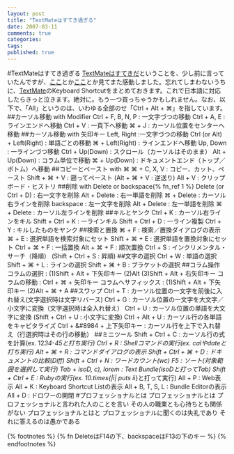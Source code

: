```yaml
---
layout: post
title: "TextMateはすてき過ぎる"
date: 2007-03-11
comments: true
categories:
tags:
published: true
---
```


#TextMateはすてき過ぎる
[TextMateはすてきだ](http://d.hatena.ne.jp/keyesberry/20060701)ということを、少し前に言っていたんですが、[ここ](http://macromates.com/screencast/math_and_column_selections.mov)とか[ここ](http://projects.serenity.de/textmate/tutorials/basics/)とか見てまた感動しました。忘れてしまわないうちに、[TextMate](http://macromates.com/)のKeyboard Shortcutをまとめておきます。これで日本語に対応したらきっと泣きます。絶対に。もう一つ買っちゃうかもしれません。なお、以下で、「All」というのは、いわゆる全部のせ「Ctrl + Alt + &#8984;」を指しています。
##カーソル移動 with Modifier
Ctrl + F, B, N, P : 一文字づつの移動
Ctrl + A, E :ラインエンドへ移動
Ctrl + V : 一頁下へ移動
&#8984; + J : カーソル位置をセンターへ移動
##カーソル移動 with 矢印キー
Left, Right :一文字づつの移動
Ctrl (or Alt) + Left(Right) : 単語ごとの移動
&#8984; + Left(Right) : ラインエンドへ移動
Up, Down : 一ラインづつ移動
Ctrl + Up(Down) : スクロール（カーソルはそのまま）
Alt + Up(Down) : コラム単位で移動
&#8984; + Up(Down) : ドキュメントエンド（トップ／ボトム）へ移動
##コピーとペースト with &#8984;
&#8984; + C, X, V : コピー、カット、ペースト
Shift + &#8984; + V : 遡ってペースト
 (Alt + &#8984; + V : 逆送り)
All + V : クリップボード・ヒストリ
##削除 with Delete or backspace{% fn_ref 1 %}
Delete (or Ctrl + D) : 右一文字を削除
Alt + Delete : 右一単語を削除
&#8984; + Delete : カーソル右ラインを削除
backspace : 左一文字を削除
Alt + Delete : 左一単語を削除
&#8984; + Delete : カーソル左ラインを削除
##キルとヤンク
Ctrl + K : カーソル右ラインをキル
Shift + Ctrl + K : 一ラインキル
Shift + Ctrl + D : 一ライン複製
Ctrl + Y : キルしたものをヤンク
##検索と置換
&#8984; + F : 検索／置換ダイアログの表示
&#8984; + E : 選択単語を検索対象にセット
Shift + &#8984; + E : 選択単語を置換対象にセット
Ctrl + &#8984; + F : 一括置換
Alt + &#8984; + F : 順次置換
Ctrl + S : インクリメンタル・サーチ（降順）
(Shift + Ctrl + S : 昇順)
##文字の選択
Ctrl + W : 単語の選択
Shift + &#8984; + L : ラインの選択
Shift + &#8984; + B : ブラケットの選択
##コラム操作
コラムの選択 :
   (1)Shift + Alt + 下矢印キー
   (2)Alt
   (3)Shift + Alt + 右矢印キー
コラムの移動 :
   Ctrl + &#8984; + 矢印キー
コラムへサフィックス :
   (1)Shift + Alt + 下矢印キー
   (2)Alt + &#8984; + A
##スワップ
Ctrl + T : カーソル位置の一文字を前後に入れ替え(文字選択時は文字リバース)
Ctrl + G : カーソル位置の一文字を大文字／小文字に変換（文字選択時は全入れ替え）
Ctrl + U : カーソル位置の単語を大文字に変換
(Shift + Ctrl + U : 小文字に変換)
Ctrl + Alt + U : カーソル行の各単語をキャピタライズ
Ctrl + &#8984 + 上下矢印キー : カーソル行を上下で入れ替え（行選択時はその行の移動）
##ミニツール
Shift + Ctrl + C : カーソル行の式を計算(ex. 12*34-45と打ち実行)
Ctrl + R : Shellコマンドの実行(ex. calやdateと打ち実行)
Alt + &#8984; + R : コマンドダイアログの表示
Shift + Ctrl + &#8984; + D : ドキュメントの比較(Diff)
Shift + Ctrl + N : ワードカウント(wc)
F5 : ソート(対象範囲を選択して実行)
Tab + isoD, c), lorem : Text Bundle(isoDと打ってTab)
Shift + Ctrl + E : Rubyの実行(ex. 10.times{|i| puts i*i}と打って実行)
All + P : Web表示
All + K : Keyboard Shortcut Listの表示
All + B, T, S, L : Bundle Editorの表示
All + D : ドロワーの開閉
#プロフェッショナルとは
プロフェッショナルとは
プロフェッショナルと言われた人のことを言い
その人の職業とも心持ちとも関係がない
プロフェッショナルとはと
プロフェッショナルに聞くのは失礼であり
それに答えるのは愚かである

{% footnotes %}
{% fn DeleteはF14の下、backspaceはF13の下のキー %}
{% endfootnotes %}
